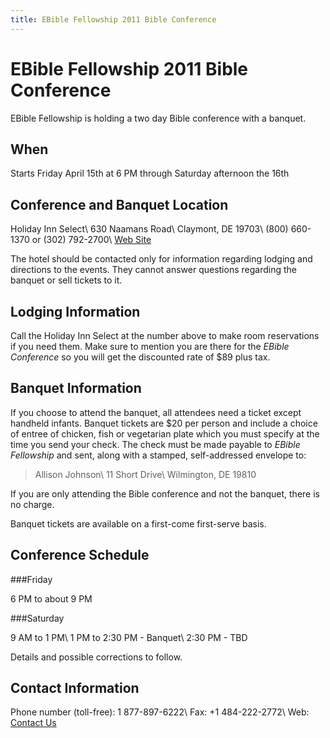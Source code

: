 ```yaml
---
title: EBible Fellowship 2011 Bible Conference
---
```

# EBible Fellowship 2011 Bible Conference

EBible Fellowship is holding a two day Bible conference with a banquet.

## When

Starts Friday April 15th at 6 PM through Saturday afternoon the 16th

## Conference and Banquet Location

Holiday Inn Select\\
630 Naamans Road\\
Claymont, DE 19703\\
(800) 660-1370 or (302) 792-2700\\
[Web Site](http://www.ichotelsgroup.com/h/d/sl/1/en/hotel/cymde)

The hotel should be contacted only for information regarding lodging and 
directions to the events. They cannot answer questions regarding the banquet
or sell tickets to it.

## Lodging Information

Call the Holiday Inn Select at the number above to make room reservations 
if you need them.  Make sure to mention you are there for the *EBible 
Conference* so you will get the discounted rate of $89 plus tax.  

## Banquet Information

If you choose to attend the banquet, all attendees need a ticket except 
handheld infants.  Banquet tickets are $20 per person and include a choice 
of entree of chicken, fish or vegetarian plate which you must specify at 
the time you send your check.  The check must be made payable to *EBible 
Fellowship* and sent, along with a stamped, self-addressed envelope to:

> Allison Johnson\\
> 11 Short Drive\\
> Wilmington, DE 19810

If you are only attending the Bible conference and not the banquet, 
there is no charge.

Banquet tickets are available on a first-come first-serve basis.

## Conference Schedule

###Friday

6 PM to about 9 PM

###Saturday

9 AM to 1 PM\\
1 PM to 2:30 PM - Banquet\\
2:30 PM - TBD

Details and possible corrections to follow.

## Contact Information

Phone number (toll-free): 1 877-897-6222\\
Fax: +1 484-222-2772\\
Web: [Contact Us](http://www.ebiblefellowship.com/contactus/index.php?subject=Bible+Conference)
